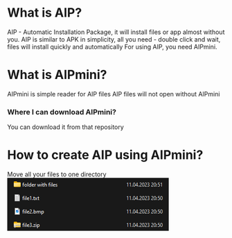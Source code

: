 # What is AIP?
AIP - Automatic Installation Package, it will install files or app almost without you.
AIP is similar to APK in simplicity, all you need - double click and wait, files will install quickly and automatically
For using AIP, you need AIPmini.

# What is AIPmini?
AIPmini is simple reader for AIP files
AIP files will not open without AIPmini
### Where I can download AIPmini?
You can download it from that repository

# How to create AIP using AIPmini?
Move all your files to one directory
![Your directory may look like this](https://github.com/wfuctalsoft/AIP/blob/images/image.png?raw=true)
